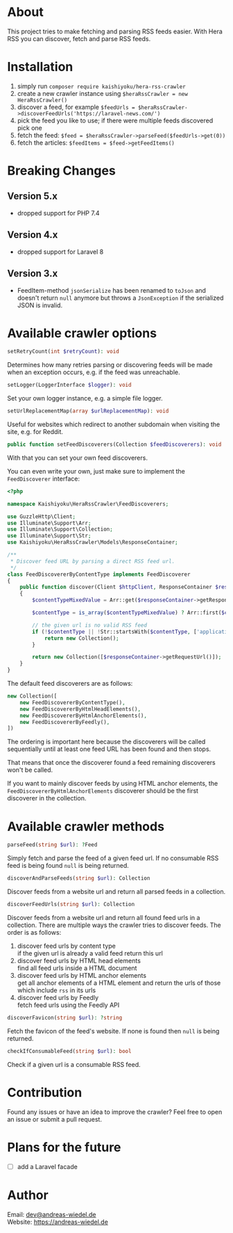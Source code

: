 # About

This project tries to make fetching and parsing RSS feeds easier. With Hera RSS you can discover, fetch and parse RSS feeds.


# Installation

1. simply run `composer require kaishiyoku/hera-rss-crawler`
2. create a new crawler instance using `$heraRssCrawler = new HeraRssCrawler()`
3. discover a feed, for example `$feedUrls = $heraRssCrawler->discoverFeedUrls('https://laravel-news.com/')`
4. pick the feed you like to use; if there were multiple feeds discovered pick one
5. fetch the feed: `$feed = $heraRssCrawler->parseFeed($feedUrls->get(0))`
6. fetch the articles: `$feedItems = $feed->getFeedItems()`


# Breaking Changes

## Version 5.x

* dropped support for PHP 7.4


## Version 4.x

* dropped support for Laravel 8


## Version 3.x

* FeedItem-method `jsonSerialize` has been renamed to `toJson` and doesn't return `null` anymore but throws a `JsonException` if the serialized JSON is invalid.


# Available crawler options

```php
setRetryCount(int $retryCount): void
```

Determines how many retries parsing or discovering feeds will be made when an exception occurs, e.g. if the feed was unreachable.


```php
setLogger(LoggerInterface $logger): void
```

Set your own logger instance, e.g. a simple file logger.


```php
setUrlReplacementMap(array $urlReplacementMap): void
```

Useful for websites which redirect to another subdomain when visiting the site, e.g. for Reddit.

```php
public function setFeedDiscoverers(Collection $feedDiscoverers): void
```

With that you can set your own feed discoverers.

You can even write your own, just make sure to implement the `FeedDiscoverer` interface:

```php
<?php

namespace Kaishiyoku\HeraRssCrawler\FeedDiscoverers;

use GuzzleHttp\Client;
use Illuminate\Support\Arr;
use Illuminate\Support\Collection;
use Illuminate\Support\Str;
use Kaishiyoku\HeraRssCrawler\Models\ResponseContainer;

/**
 * Discover feed URL by parsing a direct RSS feed url.
 */
class FeedDiscovererByContentType implements FeedDiscoverer
{
    public function discover(Client $httpClient, ResponseContainer $responseContainer): Collection
    {
        $contentTypeMixedValue = Arr::get($responseContainer->getResponse()->getHeaders(), 'Content-Type');

        $contentType = is_array($contentTypeMixedValue) ? Arr::first($contentTypeMixedValue) : $contentTypeMixedValue;

        // the given url is no valid RSS feed
        if (!$contentType || !Str::startsWith($contentType, ['application/rss+xml', 'application/atom+xml'])) {
            return new Collection();
        }

        return new Collection([$responseContainer->getRequestUrl()]);
    }
}
```

The default feed discoverers are as follows:

```php
new Collection([
    new FeedDiscovererByContentType(),
    new FeedDiscovererByHtmlHeadElements(),
    new FeedDiscovererByHtmlAnchorElements(),
    new FeedDiscovererByFeedly(),
])
```

The ordering is important here because the discoverers will be called
sequentially until at least one feed URL has been found and then stops.

That means that once the discoverer found a feed remaining discoverers won't be called.

If you want to mainly discover feeds by using HTML anchor elements,
the `FeedDiscovererByHtmlAnchorElements` discoverer should be the first discoverer
in the collection.


# Available crawler methods

```php
parseFeed(string $url): ?Feed
```

Simply fetch and parse the feed of a given feed url. If no consumable RSS feed is being found `null` is being returned.


```php
discoverAndParseFeeds(string $url): Collection
```

Discover feeds from a website url and return all parsed feeds in a collection.


```php
discoverFeedUrls(string $url): Collection
```

Discover feeds from a website url and return all found feed urls in a collection. There are multiple ways the crawler tries to discover feeds. The order is as follows:

1. discover feed urls by content type  
if the given url is already a valid feed return this url
2. discover feed urls by HTML head elements  
find all feed urls inside a HTML document
3. discover feed urls by HTML anchor elements  
get all anchor elements of a HTML element and return the urls of those which include `rss` in its urls
4. discover feed urls by Feedly  
fetch feed urls using the Feedly API


```php
discoverFavicon(string $url): ?string
```

Fetch the favicon of the feed's website. If none is found then `null` is being returned.


```php
checkIfConsumableFeed(string $url): bool
```

Check if a given url is a consumable RSS feed.


# Contribution

Found any issues or have an idea to improve the crawler? Feel free to open an issue or submit a pull request.


# Plans for the future

- [ ] add a Laravel facade


# Author

Email: dev@andreas-wiedel.de  
Website: https://andreas-wiedel.de  
